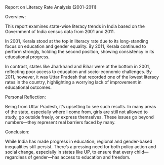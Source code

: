 Report on Literacy Rate Analysis (2001–2011)

Overview:

This report examines state-wise literacy trends in India based on the Government of India census data from 2001 and 2011.

In 2001, Kerala stood at the top in literacy rate due to its long-standing focus on education and gender equality. By 2011, Kerala continued to perform strongly, holding the second position, showing consistency in its educational progress.

In contrast, states like Jharkhand and Bihar were at the bottom in 2001, reflecting poor access to education and socio-economic challenges. By 2011, however, it was Uttar Pradesh that recorded one of the lowest literacy rates in the country, highlighting a worrying lack of improvement in educational outcomes.

Personal Reflection:

Being from Uttar Pradesh, it’s upsetting to see such results. In many areas of the state, especially where I come from, girls are still not allowed to study, go outside freely, or express themselves. These issues go beyond numbers—they represent real barriers faced by many.

Conclusion:

While India has made progress in education, regional and gender-based inequalities still persist. There’s a pressing need for both policy action and social change, especially in states like UP, to ensure that every child—regardless of gender—has access to education and freedom.